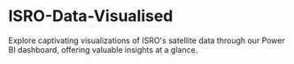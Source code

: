 # ISRO-Data-Visualised
Explore captivating visualizations of ISRO's satellite data through our Power BI dashboard, offering valuable insights at a glance.
